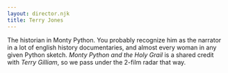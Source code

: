 ```yaml
---
layout: director.njk
title: Terry Jones
---
```


The historian in Monty Python. You probably recognize him as the narrator in a lot of english history documentaries, and almost every woman in any given Python sketch. _Monty Python and the Holy Grail_ is a shared credit with _Terry Gilliam_, so we pass under the 2-film radar that way.
